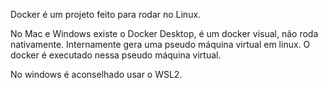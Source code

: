 Docker é um projeto feito para rodar no Linux.

No Mac e Windows existe o Docker Desktop, é um docker visual, não roda nativamente.
Internamente gera uma pseudo máquina virtual em linux.
O docker é executado nessa pseudo máquina virtual.

No windows é aconselhado usar o WSL2.
